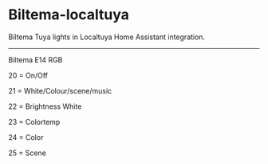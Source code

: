 # Biltema-localtuya
Biltema Tuya lights in Localtuya Home Assistant integration. 

------------------------------------------------------------

Biltema E14 RGB

20 = On/Off

21 = White/Colour/scene/music

22 = Brightness White

23 = Colortemp 

24 = Color

25 = Scene
